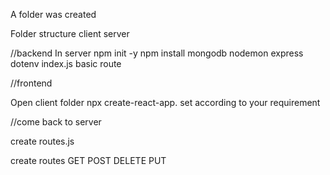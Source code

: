 
A folder was created

Folder structure
    client
    server


//backend
In server
    npm init -y
    npm install mongodb nodemon express dotenv
    index.js
        basic route

//frontend

Open client folder
    npx create-react-app. 
    set according to your requirement

//come back to server

create routes.js

create routes
        GET
        POST
        DELETE
        PUT 